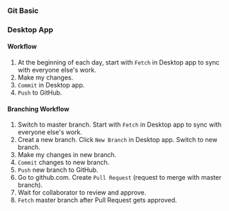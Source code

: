 ### Git Basic

### Desktop App
#### Workflow
1. At the beginning of each day, start with `Fetch` in Desktop app to sync with everyone else's work.
2. Make my changes. 
3. `Commit` in Desktop app.
4. `Push` to GitHub.

#### Branching Workflow
1. Switch to master branch. Start with `Fetch` in Desktop app to sync with everyone else's work.
2. Creat a new branch. Click `New Branch` in Desktop app. Switch to new branch.
3. Make my changes in new branch.
4. `Commit` changes to new branch.
5. `Push` new branch to GitHub.
6. Go to github.com. Create `Pull Request` (request to merge with master branch).
7. Wait for collaborator to review and approve.
8. `Fetch` master branch after Pull Request gets approved.
